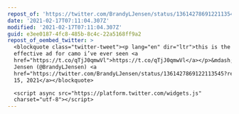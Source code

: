 ```yaml
---
repost_of: 'https://twitter.com/BrandyLJensen/status/1361427869122113545?s=09'
date: '2021-02-17T07:11:04.307Z'
modified: '2021-02-17T07:11:04.307Z'
guid: e3ee0187-4fc8-485b-8c4c-22a5168ff9a2
repost_of_oembed_twitter: >
  <blockquote class="twitter-tweet"><p lang="en" dir="ltr">this is the only
  effective ad for camo i’ve ever seen <a
  href="https://t.co/qTjJ0qmwVl">https://t.co/qTjJ0qmwVl</a></p>&mdash; Brandy
  Jensen (@BrandyLJensen) <a
  href="https://twitter.com/BrandyLJensen/status/1361427869122113545?ref_src=twsrc%5Etfw">February
  15, 2021</a></blockquote>

  <script async src="https://platform.twitter.com/widgets.js"
  charset="utf-8"></script>
---
```

 
